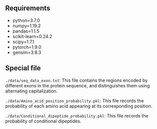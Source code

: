 ## Requirements

- python=3.7.0
- numpy=1.19.2
- pandas=1.1.5
- scikit-learn=0.24.2
- scipy=1.7.1
- pytorch=1.9.0
- gensim=3.8.3

## Special file

`./data/seq_data_exon.txt`: This file contains the regions encoded by different exons in the protein sequence, and distinguishes them using alternating capitalization.

`./data/Amino_acid_position_probability.pkl`: This file records the probability of each amino acid appearing at its corresponding position.

`./data/Conditional_dipeptide_probability.pkl`: This file records the probability of conditional dipeptides.
